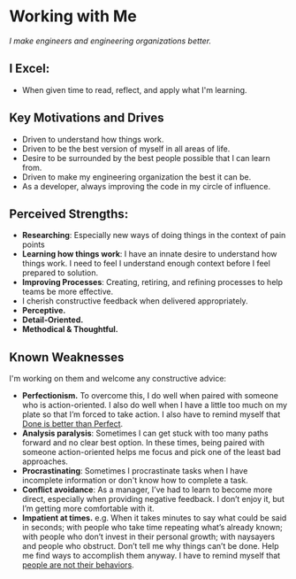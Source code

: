 # Working with Me

_I make engineers and engineering organizations better._

## I Excel:

- When given time to read, reflect, and apply what I'm learning.

## Key Motivations and Drives

- Driven to understand how things work.
- Driven to be the best version of myself in all areas of life.
- Desire to be surrounded by the best people possible that I can learn from.
- Driven to make my engineering organization the best it can be.
- As a developer, always improving the code in my circle of influence.

## Perceived Strengths:

- **Researching**: Especially new ways of doing things in the context of pain points
- **Learning how things work**: I have an innate desire to understand how things work. I need to feel I understand enough context before I feel prepared to solution.
- **Improving Processes**: Creating, retiring, and refining processes to help teams be more effective.
- I cherish constructive feedback when delivered appropriately.
- **Perceptive.**
- **Detail-Oriented.**
- **Methodical & Thoughtful.**

## Known Weaknesses

I'm working on them and welcome any constructive advice:

- **Perfectionism.** To overcome this, I do well when paired with someone who is action-oriented. I also do well when I have a little too much on my plate so that I’m forced to take action. I also have to remind myself that [Done is better than Perfect](/docs/principles/done-is-better-than-perfect.md).
- **Analysis paralysis**: Sometimes I can get stuck with too many paths forward and no clear best option. In these times, being paired with someone action-oriented helps me focus and pick one of the least bad approaches.
- **Procrastinating**: Sometimes I procrastinate tasks when I have incomplete information or don't know how to complete a task.
- **Conflict avoidance**: As a manager, I’ve had to learn to become more direct, especially when providing negative feedback. I don’t enjoy it, but I’m getting more comfortable with it.
- **Impatient at times.** e.g. When it takes minutes to say what could be said in seconds; with people who take time repeating what’s already known; with people who don’t invest in their personal growth; with naysayers and people who obstruct. Don’t tell me why things can’t be done. Help me find ways to accomplish them anyway. I have to remind myself that [people are not their behaviors](/docs/principles/people-are-not-their-behaviors).
